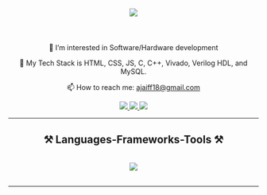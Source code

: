 <h1 align="center">
    <img src="https://readme-typing-svg.herokuapp.com/?font=Righteous&size=35&center=true&vCenter=true&width=500&height=70&duration=4000&lines=Hi+There!+👋;+I'm+Ajai+V!;" />
</h1>

<h3 align="center"> </h3>

<br/>

<div align="center">
 
👀 I’m interested in Software/Hardware development

🌱 My Tech Stack is HTML, CSS, JS, C, C++, Vivado, Verilog HDL, and MySQL.

📫 How to reach me: <a href="mailto:ajaiff18@gmail.com">ajaiff18@gmail.com</a>

</div>

<div align="center"> 
  <a href="mailto:ajaiff18@gmail.com">
    <img src="https://img.shields.io/badge/Gmail-333333?style=for-the-badge&logo=gmail&logoColor=red" />
  </a>
  <a href="https://www.linkedin.com/in/ajaiv" target="_blank">
    <img src="https://img.shields.io/badge/LinkedIn-0077B5?style=for-the-badge&logo=linkedin&logoColor=white" target="_blank" />
  </a>
  <a href=" " target="_blank">
     <img src="https://img.shields.io/badge/Portfolio-FF5722?style=for-the-badge&logo=todoist&logoColor=white" target="_blank" />
  </a>
</div>

<hr/>

<h2 align="center">⚒ Languages-Frameworks-Tools ⚒</h2>
<br/>
<div align="center">
    <img src="https://skillicons.dev/icons?i=html,css,js,mysql,c,cpp,vivado" /><br>
</div>

<br/>
<hr/>

